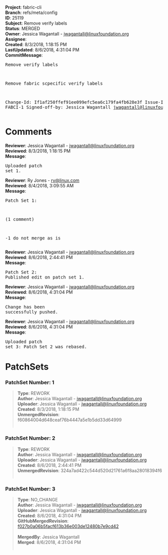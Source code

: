 <strong>Project</strong>: fabric-cli<br><strong>Branch</strong>: refs/meta/config<br><strong>ID</strong>: 25119<br><strong>Subject</strong>: Remove verify labels<br><strong>Status</strong>: MERGED<br><strong>Owner</strong>: Jessica Wagantall - jwagantall@linuxfoundation.org<br><strong>Assignee</strong>:<br><strong>Created</strong>: 8/3/2018, 1:18:15 PM<br><strong>LastUpdated</strong>: 8/6/2018, 4:31:04 PM<br><strong>CommitMessage</strong>:<br><pre>Remove verify labels

Remove fabric scpecific verify labels

Change-Id: If1af250ffef91ee099efc5ea6c179fa4fb628e3f
Issue-ID: FABCI-1
Signed-off-by: Jessica Wagantall <jwagantall@linuxfoundation.org>
</pre><h1>Comments</h1><strong>Reviewer</strong>: Jessica Wagantall - jwagantall@linuxfoundation.org<br><strong>Reviewed</strong>: 8/3/2018, 1:18:15 PM<br><strong>Message</strong>: <pre>Uploaded patch set 1.</pre><strong>Reviewer</strong>: Ry Jones - ry@linux.com<br><strong>Reviewed</strong>: 8/4/2018, 3:09:55 AM<br><strong>Message</strong>: <pre>Patch Set 1:

(1 comment)

-1 do not merge as is</pre><strong>Reviewer</strong>: Jessica Wagantall - jwagantall@linuxfoundation.org<br><strong>Reviewed</strong>: 8/6/2018, 2:44:41 PM<br><strong>Message</strong>: <pre>Patch Set 2: Published edit on patch set 1.</pre><strong>Reviewer</strong>: Jessica Wagantall - jwagantall@linuxfoundation.org<br><strong>Reviewed</strong>: 8/6/2018, 4:31:04 PM<br><strong>Message</strong>: <pre>Change has been successfully pushed.</pre><strong>Reviewer</strong>: Jessica Wagantall - jwagantall@linuxfoundation.org<br><strong>Reviewed</strong>: 8/6/2018, 4:31:04 PM<br><strong>Message</strong>: <pre>Uploaded patch set 3: Patch Set 2 was rebased.</pre><h1>PatchSets</h1><h3>PatchSet Number: 1</h3><blockquote><strong>Type</strong>: REWORK<br><strong>Author</strong>: Jessica Wagantall - jwagantall@linuxfoundation.org<br><strong>Uploader</strong>: Jessica Wagantall - jwagantall@linuxfoundation.org<br><strong>Created</strong>: 8/3/2018, 1:18:15 PM<br><strong>UnmergedRevision</strong>: f60864004d648ceaf76b4447a5e1b5dd33d64999<br><br></blockquote><h3>PatchSet Number: 2</h3><blockquote><strong>Type</strong>: REWORK<br><strong>Author</strong>: Jessica Wagantall - jwagantall@linuxfoundation.org<br><strong>Uploader</strong>: Jessica Wagantall - jwagantall@linuxfoundation.org<br><strong>Created</strong>: 8/6/2018, 2:44:41 PM<br><strong>UnmergedRevision</strong>: 324a7ad422c544d520d21761a6f8aa28018394f6<br><br></blockquote><h3>PatchSet Number: 3</h3><blockquote><strong>Type</strong>: NO_CHANGE<br><strong>Author</strong>: Jessica Wagantall - jwagantall@linuxfoundation.org<br><strong>Uploader</strong>: Jessica Wagantall - jwagantall@linuxfoundation.org<br><strong>Created</strong>: 8/6/2018, 4:31:04 PM<br><strong>GitHubMergedRevision</strong>: [f027b0a06b5facf613b36e003de12480b7e9cd42](https://github.com/hyperledger/fabric-cli/commit/f027b0a06b5facf613b36e003de12480b7e9cd42)<br><br><strong>MergedBy</strong>: Jessica Wagantall<br><strong>Merged</strong>: 8/6/2018, 4:31:04 PM<br><br></blockquote>